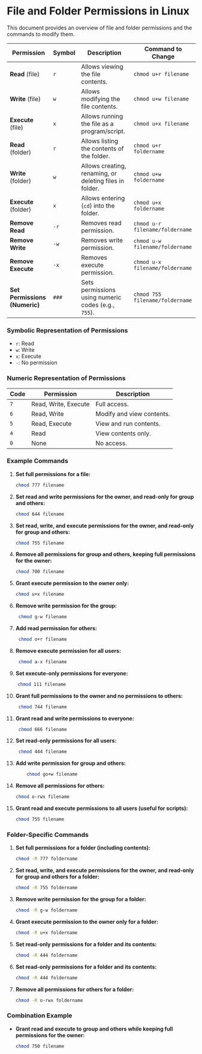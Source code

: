 # File and Folder Permissions in Linux

This document provides an overview of file and folder permissions and the commands to modify them.

| **Permission**                | **Symbol** | **Description**                                         | **Command to Change**           |
| ----------------------------- | ---------- | ------------------------------------------------------- | ------------------------------- |
| **Read** (file)               | `r`        | Allows viewing the file contents.                       | `chmod u+r filename`            |
| **Write** (file)              | `w`        | Allows modifying the file contents.                     | `chmod u+w filename`            |
| **Execute** (file)            | `x`        | Allows running the file as a program/script.            | `chmod u+x filename`            |
| **Read** (folder)             | `r`        | Allows listing the contents of the folder.              | `chmod u+r foldername`          |
| **Write** (folder)            | `w`        | Allows creating, renaming, or deleting files in folder. | `chmod u+w foldername`          |
| **Execute** (folder)          | `x`        | Allows entering (`cd`) into the folder.                 | `chmod u+x foldername`          |
| **Remove Read**               | `-r`       | Removes read permission.                                | `chmod u-r filename/foldername` |
| **Remove Write**              | `-w`       | Removes write permission.                               | `chmod u-w filename/foldername` |
| **Remove Execute**            | `-x`       | Removes execute permission.                             | `chmod u-x filename/foldername` |
| **Set Permissions (Numeric)** | `###`      | Sets permissions using numeric codes (e.g., `755`).     | `chmod 755 filename/foldername` |

### Symbolic Representation of Permissions

- `r`: Read
- `w`: Write
- `x`: Execute
- `-`: No permission

### Numeric Representation of Permissions

| **Code** | **Permission**       | **Description**           |
| -------- | -------------------- | ------------------------- |
| `7`      | Read, Write, Execute | Full access.              |
| `6`      | Read, Write          | Modify and view contents. |
| `5`      | Read, Execute        | View and run contents.    |
| `4`      | Read                 | View contents only.       |
| `0`      | None                 | No access.                |

### Example Commands

1. **Set full permissions for a file:**
   ```bash
   chmod 777 filename
   ```
2. **Set read and write permissions for the owner, and read-only for group and others:**
   ```bash
   chmod 644 filename
   ```
3. **Set read, write, and execute permissions for the owner, and read-only for group and others:**
   ```bash
   chmod 755 filename
   ```
4. **Remove all permissions for group and others, keeping full permissions for the owner:**
   ```bash
   chmod 700 filename
   ```
5. **Grant execute permission to the owner only:**
   ```bash
   chmod u+x filename
   ```
6. **Remove write permission for the group:**

   ```bash
    chmod g-w filename
   ```

7. **Add read permission for others:**
   ```bash
    chmod o+r filename
   ```
8. **Remove execute permission for all users:**
   ```bash
    chmod a-x filename
   ```
9. **Set execute-only permissions for everyone:**

```bash
    chmod 111 filename
```

10. **Grant full permissions to the owner and no permissions to others:**

    ```bash
     chmod 744 filename
    ```

11. **Grant read and write permissions to everyone:**

    ```bash
     chmod 666 filename
    ```

12. **Set read-only permissions for all users:**

    ```bash
     chmod 444 filename
    ```

13. **Add write permission for group and others:**

    ```bash
        chmod go+w filename
    ```

14. **Remove all permissions for others:**

    ```bash
    chmod o-rwx filename
    ```

15. **Grant read and execute permissions to all users (useful for scripts):**

    ```bash
    chmod 755 filename
    ```

### Folder-Specific Commands

1. **Set full permissions for a folder (including contents):**
   ```bash
   chmod -R 777 foldername
   ```
2. **Set read, write, and execute permissions for the owner, and read-only for group and others for a folder:**
   ```bash
   chmod -R 755 foldername
   ```
3. **Remove write permission for the group for a folder:**
   ```bash
   chmod -R g-w foldername
   ```
4. **Grant execute permission to the owner only for a folder:**
   ```bash
   chmod -R u+x foldername
   ```
5. **Set read-only permissions for a folder and its contents:**
   ```bash
   chmod -R 444 foldername
   ```
6. **Set read-only permissions for a folder and its contents:**
   ```bash
   chmod -R 444 foldername
   ```
7. **Remove all permissions for others for a folder:**
   ```bash
   chmod -R o-rwx foldername
   ```

### Combination Example

- **Grant read and execute to group and others while keeping full permissions for the owner:**
  ```bash
  chmod 750 filename
  ```

